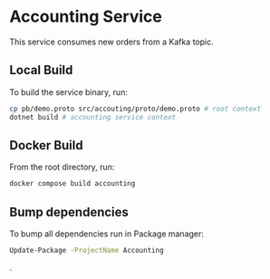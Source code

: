 # Accounting Service

This service consumes new orders from a Kafka topic.

## Local Build

To build the service binary, run:

```sh
cp pb/demo.proto src/accouting/proto/demo.proto # root context
dotnet build # accounting service context
```

## Docker Build

From the root directory, run:

```sh
docker compose build accounting
```

## Bump dependencies

To bump all dependencies run in Package manager:

```sh
Update-Package -ProjectName Accounting
```
.
